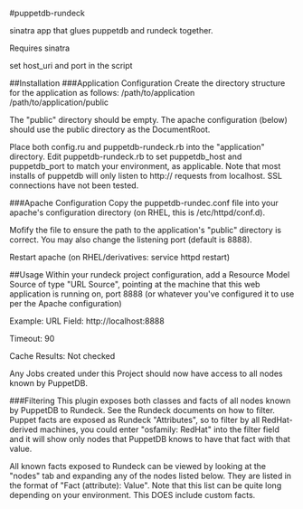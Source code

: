 #puppetdb-rundeck

sinatra app that glues puppetdb and rundeck together. 

Requires sinatra 

set host_uri and port in the script

##Installation
###Application Configuration
Create the directory structure for the application as follows:
/path/to/application
/path/to/application/public

The "public" directory should be empty.  The apache configuration (below) should use the public directory as the DocumentRoot.

Place both config.ru and puppetdb-rundeck.rb into the "application" directory. Edit puppetdb-rundeck.rb to set puppetdb_host and puppetdb_port to match your environment, as applicable.  Note that most installs of puppetdb will only listen to http:// requests from localhost.  SSL connections have not been tested.

###Apache Configuration
Copy the puppetdb-rundec.conf file into your apache's configuration directory (on RHEL, this is /etc/httpd/conf.d).

Mofify the file to ensure the path to the application's "public" directory is correct.  You may also change the listening port (default is 8888).

Restart apache (on RHEL/derivatives: service httpd restart)

##Usage
Within your rundeck project configuration, add a Resource Model Source of type "URL Source", pointing at the machine that this web application is running on, port 8888 (or whatever you've configured it to use per the Apache configuration)

Example:
URL Field: http://localhost:8888

Timeout: 90

Cache Results: Not checked

Any Jobs created under this Project should now have access to all nodes known by PuppetDB.

###Filtering
This plugin exposes both classes and facts of all nodes known by PuppetDB to Rundeck.  See the Rundeck documents on how to filter.  Puppet facts are exposed as Rundeck "Attributes", so to filter by all RedHat-derived machines, you could enter "osfamily: RedHat" into the filter field and it will show only nodes that PuppetDB knows to have that fact with that value.

All known facts exposed to Rundeck can be viewed by looking at the "nodes" tab and expanding any of the nodes listed below.  They are listed in the format of "Fact (attribute): Value".  Note that this list can be quite long depending on your environment.  This DOES include custom facts.

